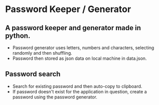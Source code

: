# Password Keeper / Generator

## A password keeper and generator made in python.
- Password generator uses letters, numbers and characters, selecting randomly and then shuffling.
- Password then stored as json data on local machine in data.json.

## Password search
- Search for existing password and then auto-copy to clipboard.
- If password doesn't exist for the application in question, create a password using the password generator.
